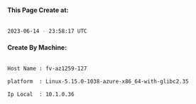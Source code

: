 
   
#### This Page Create at:

```bash

2023-06-14 - 23:58:17 UTC

```

#### Create By Machine:

```bash

Host Name : fv-az1259-127

platform  : Linux-5.15.0-1038-azure-x86_64-with-glibc2.35

Ip Local  : 10.1.0.36

```

